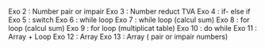 Exo 2 : Number pair or impair
Exo 3 : Number reduct TVA
Exo 4 : if- else if
Exo 5 : switch
Exo 6 : while loop
Exo 7 : while loop (calcul sum)
Exo 8 : for loop (calcul sum)
Exo 9 : for loop (multiplicat table)
Exo 10 : do while
Exo 11 : Array + Loop
Exo 12 : Array 
Exo 13 : Array ( pair or impair numbers)
